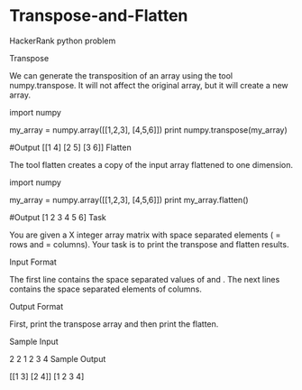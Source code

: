 # Transpose-and-Flatten
HackerRank python problem

Transpose

We can generate the transposition of an array using the tool numpy.transpose.
It will not affect the original array, but it will create a new array.

import numpy

my_array = numpy.array([[1,2,3],
                        [4,5,6]])
print numpy.transpose(my_array)

#Output
[[1 4]
 [2 5]
 [3 6]]
Flatten

The tool flatten creates a copy of the input array flattened to one dimension.

import numpy

my_array = numpy.array([[1,2,3],
                        [4,5,6]])
print my_array.flatten()

#Output
[1 2 3 4 5 6]
Task

You are given a X integer array matrix with space separated elements ( = rows and  = columns).
Your task is to print the transpose and flatten results.

Input Format

The first line contains the space separated values of  and .
The next  lines contains the space separated elements of  columns.

Output Format

First, print the transpose array and then print the flatten.

Sample Input

2 2
1 2
3 4
Sample Output

[[1 3]
 [2 4]]
[1 2 3 4]             

